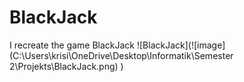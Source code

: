 # BlackJack
I recreate the game BlackJack
![BlackJack](![image](C:\Users\krisi\OneDrive\Desktop\Informatik\Semester 2\Projekts\BlackJack.png)
)
